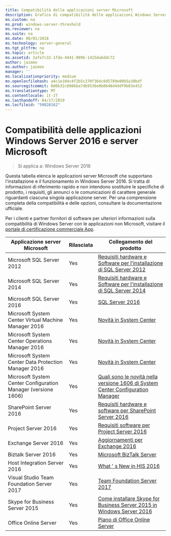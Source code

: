 ```yaml
---
title: Compatibilità delle applicazioni server Microsoft
description: Grafico di compatibilità delle applicazioni Windows Server 2016 e server Microsoft.
ms.custom: na
ms.prod: windows-server-threshold
ms.reviewer: na
ms.suite: na
ms.date: 08/01/2018
ms.technology: server-general
ms.tgt_pltfrm: na
ms.topic: article
ms.assetid: 2afe7c32-1fda-4441-989b-1415dabddc72
author: jaimeo
ms.author: jaimeo
manager: ''
ms.localizationpriority: medium
ms.openlocfilehash: a4c1e104c4f2b5c270f36dc8d5789e00b5a30bdf
ms.sourcegitcommit: 0d0b32c8986ba7db9536e0b8648d4ddf9b03e452
ms.translationtype: MT
ms.contentlocale: it-IT
ms.lasthandoff: 04/17/2019
ms.locfileid: "59828162"
---
```

# <a name="windows-server-2016-and-microsoft-server-application-compatibility"></a>Compatibilità delle applicazioni Windows Server 2016 e server Microsoft

>Si applica a: Windows Server 2016

Questa tabella elenca le applicazioni server Microsoft che supportano l'installazione e il funzionamento in Windows Server 2016. Si tratta di informazioni di riferimento rapido e non intendono sostituire le specifiche di prodotto, i requisiti, gli annunci o le comunicazioni di carattere generale riguardanti ciascuna singola applicazione server. Per una comprensione completa della compatibilità e delle opzioni, consultare la documentazione ufficiale.

Per i clienti e partner fornitori di software per ulteriori informazioni sulla compatibilità di Windows Server con le applicazioni non Microsoft, visitare il [portale di certificazione commerciale App](https://commercialappcertification.microsoft.com/).

|Applicazione server Microsoft|  Rilasciata|  Collegamento del prodotto|
|-------------------------------------|--------------------------------------------|-------------------|
|Microsoft SQL Server 2012|Yes| [Requisiti hardware e Software per l'installazione di SQL Server 2012](https://msdn.microsoft.com/library/ms143506(v=sql.110).aspx)|
|Microsoft SQL Server 2014|Yes|[Requisiti hardware e Software per l'installazione di SQL Server 2014](https://msdn.microsoft.com/library/ms143506(SQL.120).aspx)|
|Microsoft SQL Server 2016| Yes|    [SQL Server 2016](https://www.microsoft.com/en-us/cloud-platform/sql-server)| 
|Microsoft System Center Virtual Machine Manager 2016|  Yes|    [Novità in System Center](https://technet.microsoft.com/system-center-docs/get-started/what-s-new-in-system-center)|
|Microsoft System Center Operations Manager 2016|   Yes|    [Novità in System Center](https://technet.microsoft.com/system-center-docs/get-started/what-s-new-in-system-center)|
|Microsoft System Center Data Protection Manager 2016|  Yes|    [Novità in System Center](https://technet.microsoft.com/system-center-docs/get-started/what-s-new-in-system-center)|
|Microsoft System Center Configuration Manager (versione 1606)|  Yes|    [Quali sono le novità nella versione 1606 di System Center Configuration Manager](https://technet.microsoft.com/library/mt752488.aspx)|  
|SharePoint Server 2016|    Yes|    [Requisiti hardware e software per SharePoint Server 2016](https://technet.microsoft.com/library/cc262485(v=office.16).aspx)|
|Project Server 2016|   Yes|    [Requisiti software per Project Server 2016](https://technet.microsoft.com/library/ee683978(v=office.16).aspx)|
|Exchange Server 2016|  Yes|    [Aggiornamenti per Exchange 2016](https://technet.microsoft.com/library/jj907309(v=exchg.160).aspx)| 
|Biztalk Server 2016|   Yes|    [Microsoft BizTalk Server](https://www.microsoft.com/en-us/cloud-platform/biztalk)|
|Host Integration Server 2016|  Yes|    [What ' s New in HIS 2016](https://msdn.microsoft.com/library/mt670807.aspx)|
|Visual Studio Team Foundation Server 2017| Yes|    [Team Foundation Server 2017](https://www.visualstudio.com/news/releasenotes/tfs2017-relnotes)| 
|Skype for Business Server 2015|    Yes|    [Come installare Skype for Business Server 2015 in Windows Server 2016](https://support.microsoft.com/en-gb/help/4015888/how-to-install-skype-for-business-server-2015-on-windows-server-2016)|
|Office Online Server|   Yes|  [Piano di Office Online Server](https://technet.microsoft.com/library/jj219435(v=office.16).aspx)|


